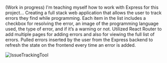 (Work in progress) I'm teaching myself how to work with Express for this project...
Creating a full stack web application that allows the user to track errors they find while programming. Each item in the list includes a checkbox for resolving the error, an image of the programming language used, the type of error, and if it’s a warning or not.
Utilized React Router to add multiple pages for adding errors and also for viewing the full list of errors.
Pulled errors inserted by the user from the Express backend to refresh the state on the frontend every time an error is added.


![IssueTrackingTool](https://user-images.githubusercontent.com/92205446/210048184-f01513f9-90ae-4f68-bed3-7622c9bad800.PNG)

